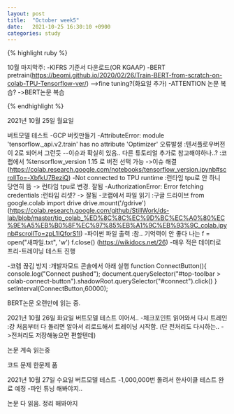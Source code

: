 ```yaml
---
layout: post
title:  "October week5"
date:   2021-10-25 16:30:10 +0900
categories: study
---
```





{% highlight ruby %}

10월 마지막주:
-KIFRS 기준서 다운로드(OR KGAAP)
-BERT pretrain(https://beomi.github.io/2020/02/26/Train-BERT-from-scratch-on-colab-TPU-Tensorflow-ver/)
-->fine tuning?(화요일 추가)
-ATTENTION 논문 복습? ->BERT논문 복습

{% endhighlight %}

2021년 10월 25일 월요일

버트모델 테스트
-GCP 버킷만들기
-AttributeError: module 'tensorflow._api.v2.train' has no attribute 'Optimizer' 오류발생
   :텐서플로우버전이 2로 되어서 그런듯 --이슈과 확실히 있음.. 다른 튜토리얼 추가로 참고해야하나..?
   :코랩에서 %tensorflow_version 1.15 로 버전 선택 가능 ->이슈 해결 (https://colab.research.google.com/notebooks/tensorflow_version.ipynb#scrollTo=-XbfkU7BeziQ)
-Not connected to TPU runtime
   :런타임 tpu로 안 하니 당연히 뜸 -> 런타임 tpu로 변경. 잘됨
-AuthorizationError: Error fetching credentials
   :런타임 리셋? -> 잘됨
-코랩에서 파일 읽기
   :구글 드라이브
   from google.colab import drive
   drive.mount('/gdrive')
   (https://colab.research.google.com/github/StillWork/ds-lab/blob/master/tip_colab_%ED%8C%8C%EC%9D%BC%EC%A0%80%EC%9E%A5%EB%B0%8F%EC%97%85%EB%A1%9C%EB%93%9C_colab.ipynb#scrollTo=zpL1IQforS1I)
-파이썬 파일 출력
   :참.. 기억력이 안 좋다 나는
    f = open("새파일.txt", 'w')
    f.close()
   (https://wikidocs.net/26)
-매우 적은 데이터로 프리-트레이닝 테스트 진행

-코렙 끊김 방지
   :개발자모드 콘솔에서 아래 실행
   function ConnectButton(){
    console.log("Connect pushed"); 
    document.querySelector("#top-toolbar > colab-connect-button").shadowRoot.querySelector("#connect").click() 
   }
   setInterval(ConnectButton,60000);

BERT논문 오랜만에 읽는 중.

2021년 10월 26일 화요일
버트모델 테스트 이어서..
-체크포인트 읽어와서 다시 트레인
   :걍 처음부터 다 돌리면 알아서 리로드해서 트레이닝 시작함. (단 전처리도 다시하는.. ->전처리도 저장해놓으면 편할텐데)
   
논문 계속 읽는중

코드 문제 한문제 품

2021년 10월 27일 수요일
버트모델 테스트
-1,000,000번 돌려서 한사이클 테스트 완료 예정
-파인 튜닝 해봐야지..

논문 다 읽음. 정리 해봐야지




